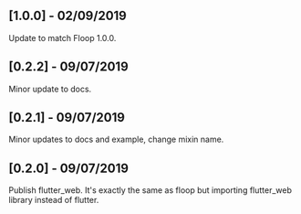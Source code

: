 ## [1.0.0] - 02/09/2019

Update to match Floop 1.0.0.

## [0.2.2] - 09/07/2019

Minor update to docs.

## [0.2.1] - 09/07/2019

Minor updates to docs and example, change mixin name.

## [0.2.0] - 09/07/2019

Publish flutter_web. It's exactly the same as floop but importing flutter_web library instead of flutter.
